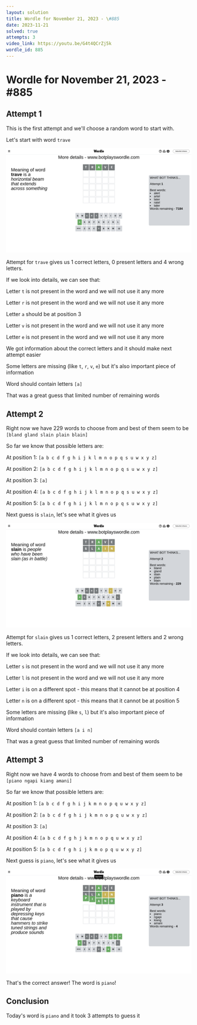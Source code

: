 ```yaml
---
layout: solution
title: Wordle for November 21, 2023 - \#885
date: 2023-11-21
solved: true
attempts: 3
video_link: https://youtu.be/G4t4QCrZj5k
wordle_id: 885
---
```


# Wordle for November 21, 2023 - \#885

## Attempt 1

This is the first attempt and we'll choose a random word to start with.

Let's start with word `trave`

![Attempt 1](2023-11-21/attempt-1.png)

Attempt for `trave` gives us 1 correct letters, 0 present letters and 4 wrong letters.

If we look into details, we can see that:

Letter `t` is not present in the word and we will not use it any more

Letter `r` is not present in the word and we will not use it any more

Letter `a` should be at position 3

Letter `v` is not present in the word and we will not use it any more

Letter `e` is not present in the word and we will not use it any more

We got information about the correct letters and it should make next attempt easier

Some letters are missing (like `t`, `r`, `v`, `e`) but it's also important piece of information

Word should contain letters `[a]`

That was a great guess that limited number of remaining words



## Attempt 2

Right now we have 229 words to choose from and best of them seem to be `[bland gland slain plain blain]`

So far we know that possible letters are:

At position 1: `[a b c d f g h i j k l m n o p q s u w x y z]`

At position 2: `[a b c d f g h i j k l m n o p q s u w x y z]`

At position 3: `[a]`

At position 4: `[a b c d f g h i j k l m n o p q s u w x y z]`

At position 5: `[a b c d f g h i j k l m n o p q s u w x y z]`

Next guess is `slain`, let's see what it gives us

![Attempt 2](2023-11-21/attempt-2.png)

Attempt for `slain` gives us 1 correct letters, 2 present letters and 2 wrong letters.

If we look into details, we can see that:

Letter `s` is not present in the word and we will not use it any more

Letter `l` is not present in the word and we will not use it any more

Letter `i` is on a different spot - this means that it cannot be at position 4

Letter `n` is on a different spot - this means that it cannot be at position 5

Some letters are missing (like `s`, `l`) but it's also important piece of information

Word should contain letters `[a i n]`

That was a great guess that limited number of remaining words



## Attempt 3

Right now we have 4 words to choose from and best of them seem to be `[piano ngapi kiang amani]`

So far we know that possible letters are:

At position 1: `[a b c d f g h i j k m n o p q u w x y z]`

At position 2: `[a b c d f g h i j k m n o p q u w x y z]`

At position 3: `[a]`

At position 4: `[a b c d f g h j k m n o p q u w x y z]`

At position 5: `[a b c d f g h i j k m o p q u w x y z]`

Next guess is `piano`, let's see what it gives us

![Attempt 3](2023-11-21/attempt-3.png)

That's the correct answer! The word is `piano`!

## Conclusion

Today's word is `piano` and it took 3 attempts to guess it

